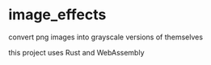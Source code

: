 # image_effects
convert png images into grayscale versions of themselves

this project uses Rust and WebAssembly
